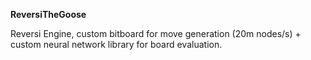 **ReversiTheGoose**  

Reversi Engine, custom bitboard for move generation (20m nodes/s) + custom neural network library for board evaluation.
